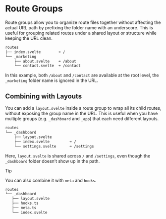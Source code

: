 # Route Groups

Route groups allow you to organize route files together without affecting the actual URL path by prefixing the folder name with an underscore. This is useful for grouping related routes under a shared layout or structure while keeping the URL clean.

```sh
routes
├── index.svelte        ➜ /
└── _marketing
    ├── about.svelte    ➜ /about
    └── contact.svelte  ➜ /contact
```

In this example, both `/about` and `/contact` are available at the root level, the `_marketing` folder name is ignored in the URL.

## Combining with Layouts

You can add a `layout.svelte` inside a route group to wrap all its child routes, without exposing the group name in the URL. This is useful when you have multiple groups (e.g. `_dashboard` and `_app`) that each need different layouts.

```sh
routes
└── _dashboard
    ├── layout.svelte
    ├── index.svelte         ➜ /
    └── settings.svelte      ➜ /settings
```

Here, `layout.svelte` is shared across `/` and `/settings`, even though the `_dashboard` folder doesn’t show up in the path.

> [!TIP]
> You can also combine it with `meta` and `hooks`.
>
> ```sh {4,5}
> routes
> └── _dashboard
>    ├── layout.svelte
>    ├── hooks.ts
>    ├── meta.ts
>    └── index.svelte
> ```
